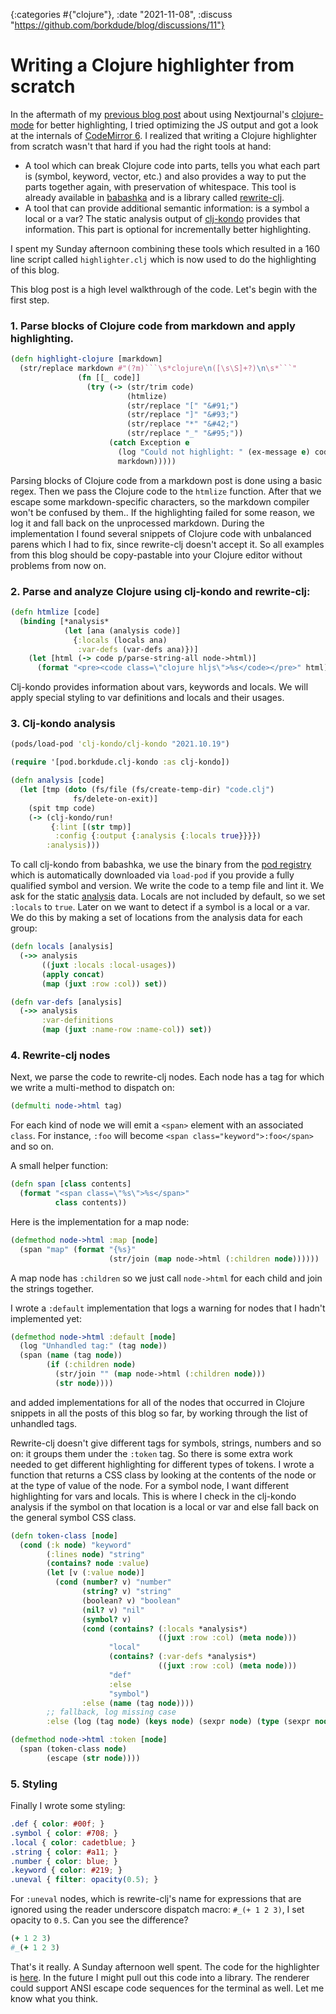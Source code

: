 {:categories #{"clojure"}, :date "2021-11-08", :discuss "https://github.com/borkdude/blog/discussions/11"}

# Writing a Clojure highlighter from scratch

In the aftermath of my [previous blog post](better-clojure-highlighting.html)
about using Nextjournal's
[clojure-mode](https://github.com/nextjournal/clojure-mode) for better
highlighting, I tried optimizing the JS output and got a look at the internals
of [CodeMirror 6](https://codemirror.net/6/). I realized that writing a Clojure
highlighter from scratch wasn't that hard if you had the right tools at hand:

- A tool which can break Clojure code into parts, tells you what each part is
  (symbol, keyword, vector, etc.)  and also provides a way to put the parts
  together again, with preservation of whitespace. This tool is already
  available in [babashka](https://babashka.org/) and is a library called
  [rewrite-clj](https://github.com/clj-commons/rewrite-clj).
- A tool that can provide additional semantic information: is a symbol a local
  or a var? The static analysis output of
  [clj-kondo](https://github.com/clj-kondo/clj-kondo) provides that
  information. This part is optional for incrementally better highlighting.

I spent my Sunday afternoon combining these tools which resulted in a 160 line
script called `highlighter.clj` which is now used to do the highlighting of this
blog.

This blog post is a high level walkthrough of the code. Let's begin with the
first step.

### 1. Parse blocks of Clojure code from markdown and apply highlighting.

``` clojure
(defn highlight-clojure [markdown]
  (str/replace markdown #"(?m)```\s*clojure\n([\s\S]+?)\n\s*```"
               (fn [[_ code]]
                 (try (-> (str/trim code)
                          (htmlize)
                          (str/replace "[" "&#91;")
                          (str/replace "]" "&#93;")
                          (str/replace "*" "&#42;")
                          (str/replace "_" "&#95;"))
                      (catch Exception e
                        (log "Could not highlight: " (ex-message e) code)
                        markdown)))))
```

Parsing blocks of Clojure code from a markdown post is done using a basic
regex. Then we pass the Clojure code to the `htmlize` function. After that we
escape some markdown-specific characters, so the markdown compiler won't be
confused by them.. If the highlighting failed for some reason, we log it and
fall back on the unprocessed markdown. During the implementation I found several
snippets of Clojure code with unbalanced parens which I had to fix, since
rewrite-clj doesn't accept it. So all examples from this blog should be
copy-pastable into your Clojure editor without problems from now on.

### 2. Parse and analyze Clojure using clj-kondo and rewrite-clj:
``` clojure
(defn htmlize [code]
  (binding [*analysis*
            (let [ana (analysis code)]
              {:locals (locals ana)
               :var-defs (var-defs ana)})]
    (let [html (-> code p/parse-string-all node->html)]
      (format "<pre><code class=\"clojure hljs\">%s</code></pre>" html))))
```

Clj-kondo provides information about vars, keywords and locals. We will apply
special styling to var definitions and locals and their usages.

### 3. Clj-kondo analysis

``` clojure
(pods/load-pod 'clj-kondo/clj-kondo "2021.10.19")

(require '[pod.borkdude.clj-kondo :as clj-kondo])

(defn analysis [code]
  (let [tmp (doto (fs/file (fs/create-temp-dir) "code.clj")
              fs/delete-on-exit)]
    (spit tmp code)
    (-> (clj-kondo/run!
         {:lint [(str tmp)]
          :config {:output {:analysis {:locals true}}}})
        :analysis)))
```

To call clj-kondo from babashka, we use the binary from the [pod
 registry](https://github.com/babashka/pod-registry) which is automatically
 downloaded via `load-pod` if you provide a fully qualified symbol and
 version. We write the code to a temp file and lint it. We ask for the static
 [analysis](https://github.com/clj-kondo/clj-kondo/blob/master/analysis/README.md)
 data. Locals are not included by default, so we set `:locals` to `true`. Later
 on we want to detect if a symbol is a local or a var. We do this by making a
 set of locations from the analysis data for each group:

``` clojure
(defn locals [analysis]
  (->> analysis
       ((juxt :locals :local-usages))
       (apply concat)
       (map (juxt :row :col)) set))

(defn var-defs [analysis]
  (->> analysis
       :var-definitions
       (map (juxt :name-row :name-col)) set))
```

### 4. Rewrite-clj nodes

Next, we parse the code to rewrite-clj nodes. Each node has a tag for which we
write a multi-method to dispatch on:

``` clojure
(defmulti node->html tag)
```

For each kind of node we will emit a `<span>` element with an associated `class`.
For instance, `:foo` will become `<span class="keyword">:foo</span>` and so on.

A small helper function:

``` clojure
(defn span [class contents]
  (format "<span class=\"%s\">%s</span>"
          class contents))
```

Here is the implementation for a map node:

``` clojure
(defmethod node->html :map [node]
  (span "map" (format "{%s}"
                      (str/join (map node->html (:children node))))))
```

A map node has `:children` so we just call `node->html` for each child and join
the strings together.

I wrote a `:default` implementation that logs a warning for nodes that I hadn't implemented yet:

``` clojure
(defmethod node->html :default [node]
  (log "Unhandled tag:" (tag node))
  (span (name (tag node))
        (if (:children node)
          (str/join "" (map node->html (:children node)))
          (str node))))
```

and added implementations for all of the nodes that occurred in Clojure snippets
in all the posts of this blog so far, by working through the list of unhandled tags.

Rewrite-clj doesn't give different tags for symbols, strings, numbers and so on:
it groups them under the `:token` tag. So there is some extra work needed to get
different highlighting for different types of tokens. I wrote a function that
returns a CSS class by looking at the contents of the node or at the type of
value of the node. For a symbol node, I want different highlighting for vars and
locals. This is where I check in the clj-kondo analysis if the symbol on that
location is a local or var and else fall back on the general symbol CSS class.

``` clojure
(defn token-class [node]
  (cond (:k node) "keyword"
        (:lines node) "string"
        (contains? node :value)
        (let [v (:value node)]
          (cond (number? v) "number"
                (string? v) "string"
                (boolean? v) "boolean"
                (nil? v) "nil"
                (symbol? v)
                (cond (contains? (:locals *analysis*)
                                 ((juxt :row :col) (meta node)))
                      "local"
                      (contains? (:var-defs *analysis*)
                                 ((juxt :row :col) (meta node)))
                      "def"
                      :else
                      "symbol")
                :else (name (tag node))))
        ;; fallback, log missing case
        :else (log (tag node) (keys node) (sexpr node) (type (sexpr node)))))

(defmethod node->html :token [node]
  (span (token-class node)
        (escape (str node))))
```

### 5. Styling

Finally I wrote some styling:

``` css
.def { color: #00f; }
.symbol { color: #708; }
.local { color: cadetblue; }
.string { color: #a11; }
.number { color: blue; }
.keyword { color: #219; }
.uneval { filter: opacity(0.5); }
```

For `:uneval` nodes, which is rewrite-clj's name for expressions that are ignored using the reader underscore dispatch macro: `#_(+ 1 2 3)`, I set opacity to `0.5`. Can you see the difference?

``` clojure
(+ 1 2 3)
#_(+ 1 2 3)
```

That's it really. A Sunday afternoon well spent. The code for the highlighter is
[here](https://github.com/borkdude/blog/blob/main/highlighter.clj). In the
future I might pull out this code into a library. The renderer could support
ANSI escape code sequences for the terminal as well. Let me know what you think.
